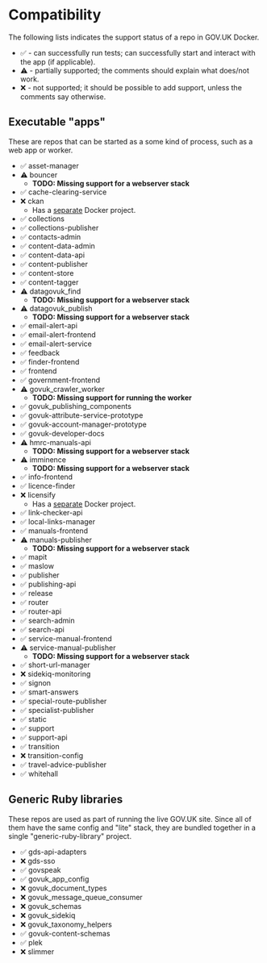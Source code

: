 # Compatibility

The following lists indicates the support status of a repo in GOV.UK Docker.

- ✅ - can successfully run tests; can successfully start and interact with the app (if applicable).
- ⚠  - partially supported; the comments should explain what does/not work.
- ❌ - not supported; it should be possible to add support, unless the comments say otherwise.

## Executable "apps"

These are repos that can be started as a some kind of process, such as a web app or worker.

   - ✅ asset-manager
   - ⚠ bouncer
      * **TODO: Missing support for a webserver stack**
   - ✅ cache-clearing-service
   - ❌ ckan
      * Has a [separate](https://github.com/alphagov/docker-ckan) Docker project.
   - ✅  collections
   - ✅ collections-publisher
   - ✅ contacts-admin
   - ✅ content-data-admin
   - ✅ content-data-api
   - ✅ content-publisher
   - ✅ content-store
   - ✅ content-tagger
   - ⚠ datagovuk_find
      * **TODO: Missing support for a webserver stack**
   - ⚠ datagovuk_publish
      * **TODO: Missing support for a webserver stack**
   - ✅ email-alert-api
   - ✅ email-alert-frontend
   - ✅ email-alert-service
   - ✅ feedback
   - ✅ finder-frontend
   - ✅ frontend
   - ✅ government-frontend
   - ⚠ govuk_crawler_worker
      * **TODO: Missing support for running the worker**
   - ✅ govuk_publishing_components
   - ✅ govuk-attribute-service-prototype
   - ✅ govuk-account-manager-prototype
   - ✅ govuk-developer-docs
   - ⚠ hmrc-manuals-api
      * **TODO: Missing support for a webserver stack**
   - ⚠ imminence
      * **TODO: Missing support for a webserver stack**
   - ✅ info-frontend
   - ✅ licence-finder
   - ❌ licensify
      * Has a [separate](https://github.com/alphagov/licensify/blob/master/DOCKER.md) Docker project.
   - ✅ link-checker-api
   - ✅ local-links-manager
   - ✅ manuals-frontend
   - ⚠ manuals-publisher
      * **TODO: Missing support for a webserver stack**
   - ✅ mapit
   - ✅ maslow
   - ✅ publisher
   - ✅ publishing-api
   - ✅ release
   - ✅ router
   - ✅ router-api
   - ✅ search-admin
   - ✅ search-api
   - ✅ service-manual-frontend
   - ⚠ service-manual-publisher
      * **TODO: Missing support for a webserver stack**
   - ✅ short-url-manager
   - ❌ sidekiq-monitoring
   - ✅ signon
   - ✅ smart-answers
   - ✅ special-route-publisher
   - ✅ specialist-publisher
   - ✅ static
   - ✅ support
   - ✅ support-api
   - ✅ transition
   - ❌ transition-config
   - ✅ travel-advice-publisher
   - ✅ whitehall

## Generic Ruby libraries

These repos are used as part of running the live GOV.UK site. Since all of them have the same config and "lite" stack, they are bundled together in a single "generic-ruby-library" project.

   - ✅ gds-api-adapters
   - ❌ gds-sso
   - ✅ govspeak
   - ✅ govuk_app_config
   - ❌ govuk_document_types
   - ❌ govuk_message_queue_consumer
   - ❌ govuk_schemas
   - ❌ govuk_sidekiq
   - ❌ govuk_taxonomy_helpers
   - ✅ govuk-content-schemas
   - ✅ plek
   - ❌ slimmer
